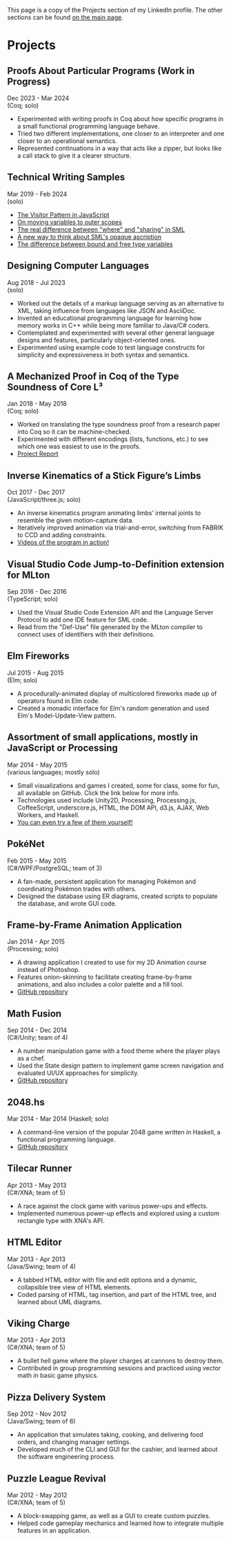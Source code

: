 This page is a copy of the Projects section of my LinkedIn profile. The other sections can be found [on the main page](https://YawarRaza7349.github.io).

# Projects

## Proofs About Particular Programs (Work in Progress)

Dec 2023 - Mar 2024  
(Coq; solo)

- Experimented with writing proofs in Coq about how specific programs in a small functional programming language behave.
- Tried two different implementations, one closer to an interpreter and one closer to an operational semantics.
- Represented continuations in a way that acts like a zipper, but looks like a call stack to give it a clearer structure.

## Technical Writing Samples

Mar 2019 - Feb 2024  
(solo)

- [The Visitor Pattern in JavaScript](https://codereview.stackexchange.com/a/249999)
- [On moving variables to outer scopes](https://softwareengineering.stackexchange.com/a/388486)
- [The real difference between "where" and "sharing" in SML](https://github.com/SMLFamily/Successor-ML/issues/7#issuecomment-1948242700)
- [A new way to think about SML's opaque ascription](https://github.com/SMLFamily/Successor-ML/issues/27#issuecomment-1948244075)
- [The difference between bound and free type variables](https://gist.github.com/YawarRaza7349/78cd8c3c33d6924fcf8af4a631bb531a)

## Designing Computer Languages

Aug 2018 - Jul 2023  
(solo)

- Worked out the details of a markup language serving as an alternative to XML, taking influence from languages like JSON and AsciiDoc.
- Invented an educational programming language for learning how memory works in C++ while being more familiar to Java/C# coders.
- Contemplated and experimented with several other general language designs and features, particularly object-oriented ones.
- Experimented using example code to test language constructs for simplicity and expressiveness in both syntax and semantics.

## A Mechanized Proof in Coq of the Type Soundness of Core L³

Jan 2018 - May 2018  
(Coq; solo)

- Worked on translating the type soundness proof from a research paper into Coq so it can be machine-checked.
- Experimented with different encodings (lists, functions, etc.) to see which one was easiest to use in the proofs.
- [Project Report](https://cs.rit.edu/~mtf/student-resources/20175_raza_mscourse.pdf)

## Inverse Kinematics of a Stick Figure’s Limbs

Oct 2017 - Dec 2017  
(JavaScript/three.js; solo)

- An inverse kinematics program animating limbs’ internal joints to resemble the given motion-capture data.
- Iteratively improved animation via trial-and-error, switching from FABRIK to CCD and adding constraints.
- [Videos of the program in action!](https://www.youtube.com/playlist?list=PLY2FhVIfIl7UgElsgOhD8sE-R5X3yhsng)

## Visual Studio Code Jump-to-Definition extension for MLton

Sep 2016 - Dec 2016  
(TypeScript; solo)

- Used the Visual Studio Code Extension API and the Language Server Protocol to add one IDE feature for SML code.
- Read from the "Def-Use" file generated by the MLton compiler to connect uses of identifiers with their definitions.

## Elm Fireworks

Jul 2015 - Aug 2015  
(Elm; solo)

- A procedurally-animated display of multicolored fireworks made up of operators found in Elm code.
- Created a monadic interface for Elm's random generation and used Elm's Model-Update-View pattern.

## Assortment of small applications, mostly in JavaScript or Processing

Mar 2014 - May 2015  
(various languages; mostly solo)

- Small visualizations and games I created, some for class, some for fun, all available on GitHub. Click the link below for more info.
- Technologies used include Unity2D, Processing, Processing.js, CoffeeScript, underscore.js, HTML, the DOM API, d3.js, AJAX, Web Workers, and Haskell.
- [You can even try a few of them yourself!](https://YawarRaza7349.github.io/creative)

## PokéNet

Feb 2015 - May 2015  
(C#/WPF/PostgreSQL; team of 3)

- A fan-made, persistent application for managing Pokémon and coordinating Pokémon trades with others.
- Designed the database using ER diagrams, created scripts to populate the database, and wrote GUI code.

## Frame-by-Frame Animation Application

Jan 2014 - Apr 2015  
(Processing; solo)

- A drawing application I created to use for my 2D Animation course instead of Photoshop.
- Features onion-skinning to facilitate creating frame-by-frame animations, and also includes a color palette and a fill tool.
- [GitHub repository](https://github.com/YawarRaza7349/FrameByFrameAnimationApplication)

## Math Fusion

Sep 2014 - Dec 2014  
(C#/Unity; team of 4)

- A number manipulation game with a food theme where the player plays as a chef.
- Used the State design pattern to implement game screen navigation and evaluated UI/UX approaches for simplicity.
- [GitHub repository](https://github.com/bro9918/24Game)

## 2048.hs

Mar 2014 - Mar 2014
(Haskell; solo)

- A command-line version of the popular 2048 game written in Haskell, a functional programming language.
- [GitHub repository](https://github.com/YawarRaza7349/2048Game.hs)

## Tilecar Runner

Apr 2013 - May 2013  
(C#/XNA; team of 5)

- A race against the clock game with various power-ups and effects.
- Implemented numerous power-up effects and explored using a custom rectangle type with XNA's API.

## HTML Editor

Mar 2013 - Apr 2013  
(Java/Swing; team of 4)

- A tabbed HTML editor with file and edit options and a dynamic, collapsible tree view of HTML elements.
- Coded parsing of HTML, tag insertion, and part of the HTML tree, and learned about UML diagrams.

## Viking Charge

Mar 2013 - Apr 2013  
(C#/XNA; team of 5)

- A bullet hell game where the player charges at cannons to destroy them.
- Contributed in group programming sessions and practiced using vector math in basic game physics.

## Pizza Delivery System

Sep 2012 - Nov 2012  
(Java/Swing; team of 6)

- An application that simulates taking, cooking, and delivering food orders, and changing manager settings.
- Developed much of the CLI and GUI for the cashier, and learned about the software engineering process.

## Puzzle League Revival

Mar 2012 - May 2012  
(C#/XNA; team of 5)

- A block-swapping game, as well as a GUI to create custom puzzles.
- Helped code gameplay mechanics and learned how to integrate multiple features in an application.
